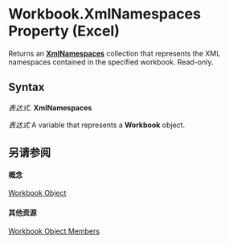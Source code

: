 
# Workbook.XmlNamespaces Property (Excel)

Returns an  **[XmlNamespaces](430f6773-2be5-8312-cd67-afb703ab0782.md)** collection that represents the XML namespaces contained in the specified workbook. Read-only.


## Syntax

 _表达式_. **XmlNamespaces**

 _表达式_ A variable that represents a **Workbook** object.


## 另请参阅


#### 概念


[Workbook Object](8c00aa60-c974-eed3-0812-3c9625eb0d4c.md)
#### 其他资源


[Workbook Object Members](http://msdn.microsoft.com/library/dce102a3-25de-3ff4-2ce5-bc56e08baca7%28Office.15%29.aspx)